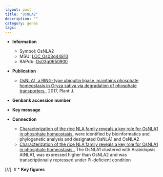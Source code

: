 ```yaml
---
layout: post
title: "OsNLA2"
description: ""
category: genes
tags: 
---
```


* **Information**  
    + Symbol: OsNLA2  
    + MSU: [LOC_Os03g44810](http://rice.plantbiology.msu.edu/cgi-bin/ORF_infopage.cgi?orf=LOC_Os03g44810)  
    + RAPdb: [Os03g0650900](http://rapdb.dna.affrc.go.jp/viewer/gbrowse_details/irgsp1?name=Os03g0650900)  

* **Publication**  
    + [OsNLA1, a RING-type ubiquitin ligase, maintains phosphate homeostasis in Oryza sativa via degradation of phosphate transporters.](http://www.ncbi.nlm.nih.gov/pubmed?term=OsNLA1,+a+RING-type+ubiquitin+ligase,+maintains+phosphate+homeostasis+in+Oryza+sativa+via+degradation+of+phosphate+transporters.%5BTitle%5D), 2017, Plant J.

* **Genbank accession number**  

* **Key message**  

* **Connection**  
    + [Characterization of the rice NLA family reveals a key role for OsNLA1 in phosphate homeostasis.](http://www.ncbi.nlm.nih.gov/pubmed?term=Characterization+of+the+rice+NLA+family+reveals+a+key+role+for+OsNLA1+in+phosphate+homeostasis.%5BTitle%5D) were identified by bioinformatics and phylogenetic analysis and designated OsNLA1 and OsNLA2
    + [Characterization of the rice NLA family reveals a key role for OsNLA1 in phosphate homeostasis.](http://www.ncbi.nlm.nih.gov/pubmed?term=Characterization+of+the+rice+NLA+family+reveals+a+key+role+for+OsNLA1+in+phosphate+homeostasis.%5BTitle%5D),  The OsNLA1 clustered with Arabidopsis AtNLA1, was expressed higher than OsNLA2 and was transcriptionally repressed under Pi-deficient condition

[//]: # * **Key figures**  


